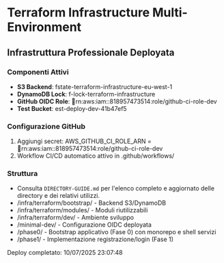 ﻿# Terraform Infrastructure Multi-Environment

##  Infrastruttura Professionale Deployata

###  Componenti Attivi
- **S3 Backend**: 	fstate-terraform-infrastructure-eu-west-1
- **DynamoDB Lock**: 	f-lock-terraform-infrastructure 
- **GitHub OIDC Role**: rn:aws:iam::818957473514:role/github-ci-role-dev
- **Test Bucket**: 	est-deploy-dev-41b47ef5

###  Configurazione GitHub
1. Aggiungi secret: AWS_GITHUB_CI_ROLE_ARN = rn:aws:iam::818957473514:role/github-ci-role-dev
2. Workflow CI/CD automatico attivo in .github/workflows/

###  Struttura
- Consulta `DIRECTORY-GUIDE.md` per l'elenco completo e aggiornato delle directory e dei relativi utilizzi.
- /infra/terraform/bootstrap/ - Backend S3/DynamoDB
- /infra/terraform/modules/ - Moduli riutilizzabili  
- /infra/terraform/dev/ - Ambiente sviluppo
- /minimal-dev/ - Configurazione OIDC deployata
- /phase0/ - Bootstrap applicativo (Fase 0) con monorepo e shell servizi
- /phase1/ - Implementazione registrazione/login (Fase 1)

Deploy completato: 10/07/2025 23:07:48
